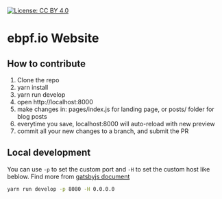 [![License: CC BY 4.0](https://img.shields.io/badge/License-CC%20BY%204.0-lightgrey.svg)](https://creativecommons.org/licenses/by/4.0/)

# ebpf.io Website


## How to contribute

1. Clone the repo
2. yarn install
3. yarn run develop
4. open http://localhost:8000
5. make changes in: pages/index.js for landing page, or posts/ folder for blog posts
6. everytime you save, localhost:8000 will auto-reload with new preview
7. commit all your new changes to a branch, and submit the PR


## Local development

You can use `-p` to set the custom port and `-H` to set the custom host like beblow. Find more from [gatsbyjs document](https://www.gatsbyjs.com/docs/gatsby-cli/)

```bash
yarn run develop -p 8080 -H 0.0.0.0
```


